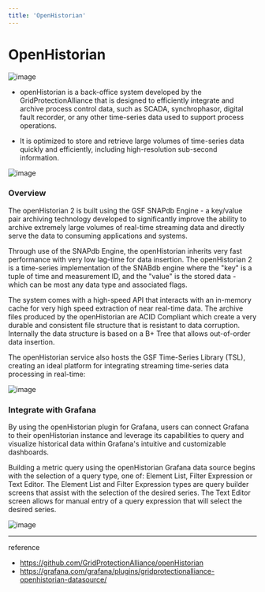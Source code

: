```yaml
---
title: 'OpenHistorian'
---
```

# OpenHistorian

![image](https://github.com/rlaisqls/TIL/assets/81006587/99a9ce84-a556-40c6-9e90-c8f29f216a26)

- openHistorian is a back-office system developed by the GridProtectionAlliance that is designed to efficiently integrate and archive process control data, such as SCADA, synchrophasor, digital fault recorder, or any other time-series data used to support process operations. 

- It is optimized to store and retrieve large volumes of time-series data quickly and efficiently, including high-resolution sub-second information.

![image](https://github.com/rlaisqls/TIL/assets/81006587/4c88de55-bd56-42fe-a210-dd68bb17d337)

### Overview

The openHistorian 2 is built using the GSF SNAPdb Engine - a key/value pair archiving technology developed to significantly improve the ability to archive extremely large volumes of real-time streaming data and directly serve the data to consuming applications and systems.

Through use of the SNAPdb Engine, the openHistorian inherits very fast performance with very low lag-time for data insertion. The openHistorian 2 is a time-series implementation of the SNABdb engine where the "key" is a tuple of time and measurement ID, and the "value" is the stored data - which can be most any data type and associated flags.

The system comes with a high-speed API that interacts with an in-memory cache for very high speed extraction of near real-time data. The archive files produced by the openHistorian are ACID Compliant which create a very durable and consistent file structure that is resistant to data corruption. Internally the data structure is based on a B+ Tree that allows out-of-order data insertion.

The openHistorian service also hosts the GSF Time-Series Library (TSL), creating an ideal platform for integrating streaming time-series data processing in real-time:

![image](https://github.com/rlaisqls/TIL/assets/81006587/665d4e2d-2b04-44b7-9376-ac58d56cf88b)

### Integrate with Grafana 

By using the openHistorian plugin for Grafana, users can connect Grafana to their openHistorian instance and leverage its capabilities to query and visualize historical data within Grafana's intuitive and customizable dashboards.

Building a metric query using the openHistorian Grafana data source begins with the selection of a query type, one of: Element List, Filter Expression or Text Editor. The Element List and Filter Expression types are query builder screens that assist with the selection of the desired series. The Text Editor screen allows for manual entry of a query expression that will select the desired series.

![image](https://github.com/rlaisqls/TIL/assets/81006587/3b916bc4-cee5-49f3-94d7-f68071bf240c)

---
reference
- https://github.com/GridProtectionAlliance/openHistorian
- https://grafana.com/grafana/plugins/gridprotectionalliance-openhistorian-datasource/